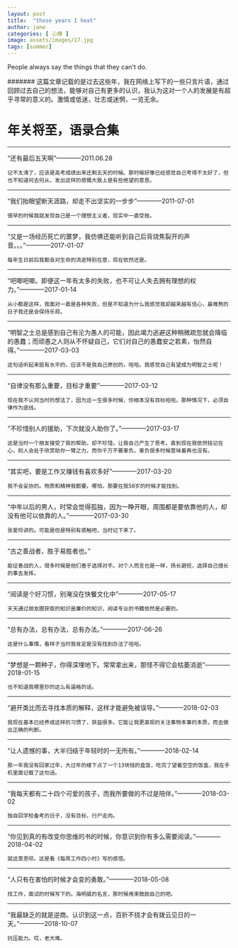 ```yaml
---
layout: post
title:  "those years I heat"
author: jane
categories: [ 心情 ]
image: assets/images/17.jpg
tags: [summer]
---
```


People always say the things that they can't do.

####### 这篇文章记载的是过去这些年，我在网络上写下的一些只言片语，通过回顾过去自己的想法，能够对自己有更多的认识，我认为这对一个人的发展是有超乎寻常的意义的。激情或低迷，壮志或迷惘，一览无余。

# 年关将至，语录合集

---
 “还有最后五天啊”————2011.06.28
 
`记不太清了，应该是高考成绩出来还剩五天的时候。那时候好像已经感觉自己考得不太好了，但也不知道何去何从，发出这样的感慨大致上是有些绝望的意思。`

---
 “我们抬眼望断天涯路，却走不出坚实的一步步”————2011-07-01
 
`很早的时候我就发现自己是一个理想主义者，现实中一直受挫。` 

---
 “又是一场经历死亡的噩梦，我仿佛还能听到自己后背烧焦裂开的声音。。。”————2017-01-07

`每年生日前后我都会对生命的流逝特别在意，现在依然还是。`

---
 “吧唧吧唧。即便这一年有太多的失败，也不可让人失去拥有理想的权力。”————2017-01-14

`从小都是这样，我面对一直是各种失败，但是不知道为什么我感觉我却越来越有信心，最难熬的日子我还是会保持乐观。`

---
 “明智之士总是感到自己有沦为愚人的可能，因此竭力逃避这种稍微疏忽就会降临的愚蠢；而顽愚之人则从不怀疑自己，它们对自己的愚蠢安之若素，怡然自得。”————2017-03-03

`这句话听起来挺有水平的，应该不是我自己原创的，哈哈。我感觉自己有望成为明智之士呢！`

---
 “自律没有那么重要，目标才重要”————2017-03-12

`现在我不认同当时的想法了，因为这一生很多时候，你根本没有目标哈哈。那种情况下，必须自律作为底线。`

---
 “不珍惜别人的援助，下次就没人助你了。”————2017-03-17

`这是当时一个朋友接受了我的帮助，却不珍惜，让我自己产生了思考。直到现在我依然铭记在心，别人会处于欣赏助你一臂之力，而你千万不要辜负。辜负很多时候意味着再也没有。`

---
 “其实吧，要是工作又赚钱有喜欢多好”————2017-03-20

`我不会妥协的。物质和精神我都要。哪怕，那要在我50岁的时候才能找到。`

---
 “中年以后的男人，时常会觉得孤独，因为一睁开眼，周围都是要依靠他的人，却没有他可以依靠的人。”————2017-03-30

`张爱玲讲的。可能是但是特别有感触吧，当时记下来了。`

---
 “古之善战者，胜于易胜者也。”

`能征善战的人，很多时候是他们善于选择对手。对个人而言也是一样，扬长避短，选择自己擅长的事去发挥。`

---
 “阅读是个好习惯，别淹没在快餐文化中”————2017-05-17

`天天通过朋友圈获取的知识是廉价的知识，阅读专业的书籍依然是必要的。`

---
 “总有办法，总有办法，总有办法。”————2017-06-26

`这是什么事情，看样子当时我肯定是没有找到办法了哈哈。`

---
 “梦想是一颗种子，你得深埋地下。常常拿出来，那怪不得它会枯萎消逝”————2018-01-15

`也不知道我哪里抄的这么有逼格的话。`

---
 “避开类比而去寻找本质的解释，这样才能避免被误导。”————2018-02-03

`我现在基本已经养成这样的习惯了，获益很多。它能让我更直观的关注事物本事的本质，而去做出正确的判断。`

---
 “让人遗憾的事，大半归结于年轻时的一无所有。”————2018-02-14

`那一年我没有回家过年，大过年的楼下点了一个13块钱的盒饭，吃完了望着空空的饭盒，我在手机里面记载了这句话。`

---
 “我每天都有二十四个可爱的孩子，而我所要做的不过是陪伴。”————2018-03-02

`独自回学校备考的日子，没有目标，行尸走肉。`

---
 “你见到真的有改变你思维的书的时候，你意识到你有多么需要阅读。”————2018-04-02

`就这意思呗。这是看《每周工作四小时》写的感悟。`

---
 “人只有在害怕的时候才会变的勇敢。”————2018-05-08

`找工作，面试的时候写下的。海明威的名言，那时候用来鼓励自己的吧。`

---
 “我最缺乏的就是逆商。认识到这一点，百折不挠才会有拨云见日的一天。”————2018-10-07

`抗压能力。哎，老大难。`

